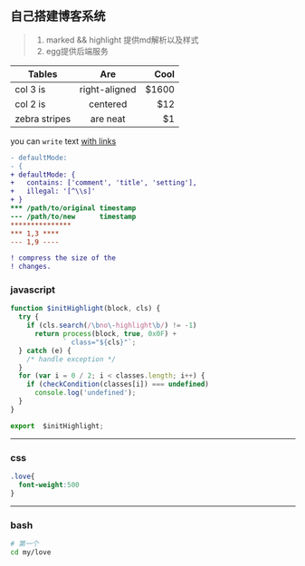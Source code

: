 ## 自己搭建博客系统

> 1. marked && highlight 提供md解析以及样式
> 2. egg提供后端服务


| Tables        | Are           | Cool  |
| ------------- |:-------------:| -----:|
| col 3 is      | right-aligned | $1600 |
| col 2 is      | centered      |   $12 |
| zebra stripes | are neat      |    $1 |


you can `write` text [with links](http://example.com) 


```Diff
- defaultMode:
- {
+ defaultMode: {
+   contains: ['comment', 'title', 'setting'],
+   illegal: '[^\\s]'
+ }
*** /path/to/original timestamp
--- /path/to/new      timestamp
***************
*** 1,3 ****
--- 1,9 ----

! compress the size of the
! changes.
```

### javascript
```javascript
function $initHighlight(block, cls) {
  try {
    if (cls.search(/\bno\-highlight\b/) != -1)
      return process(block, true, 0x0F) +
             ` class="${cls}"`;
  } catch (e) {
    /* handle exception */
  }
  for (var i = 0 / 2; i < classes.length; i++) {
    if (checkCondition(classes[i]) === undefined)
      console.log('undefined');
  }
}

export  $initHighlight;
```

---

### css
```css
.love{
  font-weight:500
}
```

---

### bash
```bash
# 第一个
cd my/love
```
